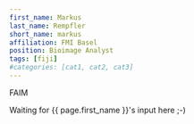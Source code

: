 ```yaml
---
first_name: Markus
last_name: Rempfler
short_name: markus
affiliation: FMI Basel
position: Bioimage Analyst
tags: [fiji]
#categories: [cat1, cat2, cat3]
---
```

FAIM

Waiting for {{ page.first_name }}'s input here ;-)
